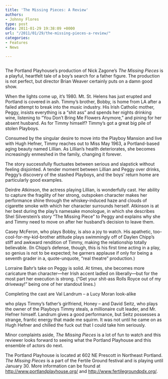 ```yaml
---
title: 'The Missing Pieces: A Review'
authors:
- Johnny Flores
type: post
date: 2011-01-29 19:38:09 +0000
url: "/2011/01/29/the-missing-pieces-a-review/"
categories:
- Features
- News

---
```

<img class="alignleft size-medium wp-image-557" title="The Missing Pieces" src="https://i0.wp.com/www.reedquest.org/wp-content/uploads/2011/01/missing-photo-300x199.jpg?resize=300%2C199" alt="" data-recalc-dims="1" />

The Portland Playhouse’s production of Nick Zagone’s _The Missing_ _Pieces_ is a playful, heartfelt tale of a boy’s search for a father figure. The production is not perfect, but director Brian Weaver certainly puts on a damn good show.

When the lights come up, it’s 1980. Mt. St. Helens has just erupted and Portland is covered in ash. Timmy’s brother, Bobby, is home from LA after a failed attempt to break into the music industry. His Irish Catholic mother, Peggy, insists everything is a “shit ass” and spends her nights drinking wine, listening to “You Don’t Bring Me Flowers Anymore,” and pining for her absent husband. As for Timmy himself? Timmy’s got a great big pile of stolen Playboys.

Consumed by the singular desire to move into the Playboy Mansion and live with Hugh Hefner, Timmy reaches out to Miss May 1963, a Portland-based aging beauty named Lillian. As Lillian’s health deteriorates, she becomes increasingly enmeshed in the family, changing it forever.

The story successfully fluctuates between serious and slapstick without feeling disjointed. A tender moment between Lillian and Peggy over drinks, Peggy’s discovery of the stashed Playboys, and the boys’ return home are particularly good examples.
  
Deirdre Atkinson, the actress playing Lillian, is wonderfully cast. Her ability to capture the fragility of her strong, outspoken character makes her performance shine through the whiskey-induced haze and clouds of cigarette smoke with which her character surrounds herself. Atkinson is at her best during the play’s namesake monologue, in which she describes Shel Silverstein’s story “The Missing Piece” to Peggy and explains why she and Timmy need to move on after her husband’s decision to leave them.

Casey McFeron, who plays Bobby, is also a joy to watch. His apathetic, too-cool-for-my-kid-brother attitude plays swimmingly off of Daylen Chipp’s stiff and awkward rendition of Timmy, making the relationship totally believable. (In Chipp’s defense, though, this is his first time acting in a play, so genius is not to be expected; he garners applause if only for being a seventh grader in a, quote-unquote, “real theatre” production.)

Lorraine Bahr’s take on Peggy is solid. At times, she becomes more caricature than character—her Irish accent ladled on liberally—but for the most part her execution is strong. (“Get your shit-ass Rolls Royce out of my driveway!” being one of her standout lines.)

Completing the cast are Val Landrum – a Lucy Moran look-alike
  
who plays Timmy’s father’s girlfriend, Honey – and David Seitz, who plays the owner of the Playboys Timmy steals, a millionaire cult leader, and Mr. Hefner himself. Landrum gives a good performance, but Seitz possesses a strange, frantic energy that made me squirm. It was not until he came on as Hugh Hefner and chilled the fuck out that I could take him seriously.
  
Minor complaints aside, _The Missing Pieces_ is a lot of fun to watch and this reviewer looks forward to seeing what the Portland Playhouse and this ensemble of actors do next.

The Portland Playhouse is located at 602 NE Prescott in Northeast Portland. _The Missing Pieces_ is a part of the Fertile Ground festival and is playing until January 30. More information can be found at <http://www.portlandplayhouse.org/> and <http://www.fertilegroundpdx.org/>.